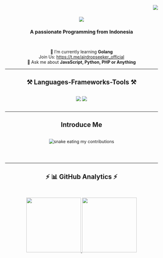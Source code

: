 <img align="right" src="https://komarev.com/ghpvc/?username=jan-aro&label=Profile%20views&color=0e75b6&style=flat" />

<h1 align="center">
    <img src="https://readme-typing-svg.herokuapp.com/?font=Righteous&size=35&center=true&vCenter=true&width=500&height=70&duration=4000&lines=Hi+There!+👋;+I'm+Linux+Dil!;" />
</h1>

<h3 align="center">A passionate Programming from Indonesia</h3>

<br/>

<div align="center">
 
 🌱 I’m currently learning **Golang**
 <br/>
Join Us: https://t.me/airdropseeker_official
<br/>
💬 Ask me about **JavaScript, Python, PHP or Anything**

 </div>

 <hr/>
 
<h2 align="center">⚒️ Languages-Frameworks-Tools ⚒️</h2>
<br/>
<div align="center">
    <img src="https://skillicons.dev/icons?i=azure,gcp,dotnet,firebase,docker,vscode,github,git,postman" />
    <img src="https://skillicons.dev/icons?i=nodejs,python,javascript,express,php,nextjs,ruby,react,mysql,sqlite,mongodb" /><br>
</div>

<br/>
<hr/>

<div align="center">
  <h2>Introduce Me</h2>
  <br>
  <img alt="snake eating my contributions" src="https://github.com/jan-aro/jan-aro/blob/main/snake%20contribution.svg" />
  
  <br/><br/>
</div>

<hr/>

<h2 align="center">⚡ 📊 GitHub Analytics ⚡</h2>
<br>

<p align="center">
<a href="https://github.com/LinuxDil">
  <img height="180em" src="https://github-readme-stats.vercel.app/api?username=LinuxDil&show_icons=true&theme=tokyonight&include_all_commits=true&count_private=true"/>
  <img height="180em" src="https://github-readme-stats.vercel.app/api/top-langs/?username=LinuxDil&layout=compact&langs_count=8&theme=tokyonight"/>
</a>
</p>

<br/><br/>
